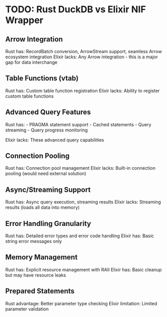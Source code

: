 # TODO: Rust DuckDB vs Elixir NIF Wrapper

## Arrow Integration

Rust has: RecordBatch conversion, ArrowStream support, seamless Arrow ecosystem integration
Elixir lacks: Any Arrow integration - this is a major gap for data interchange

## Table Functions (vtab)

Rust has: Custom table function registration
Elixir lacks: Ability to register custom table functions

## Advanced Query Features

Rust has:
    - PRAGMA statement support
    - Cached statements
    - Query streaming
    - Query progress monitoring

Elixir lacks: These advanced query capabilities

## Connection Pooling

Rust has: Connection pool management
Elixir lacks: Built-in connection pooling (would need external solution)

## Async/Streaming Support

Rust has: Async query execution, streaming results
Elixir lacks: Streaming results (loads all data into memory)

## Error Handling Granularity

Rust has: Detailed error types and error code handling
Elixir has: Basic string error messages only

## Memory Management

Rust has: Explicit resource management with RAII
Elixir has: Basic cleanup but may have resource leaks

## Prepared Statements

Rust advantage: Better parameter type checking
Elixir limitation: Limited parameter validation
